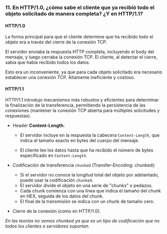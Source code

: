 ### 11. En HTTP/1.0, ¿cómo sabe el cliente que ya recibió todo el objeto solicitado de manera completa? ¿Y en HTTP/1.1?

#### HTTP/1.0

La forma principal para que el cliente determine que ha recibido todo el objeto era a través del cierre de la conexión TCP.

El servidor enviaba la respuesta HTTP completa, incluyendo el body del mensaje, y luego cerraba la conexión TCP. El cliente, al detectar el cierre, sabía que había recibido todos los datos.

Esto era un inconveniente, ya que para cada objeto solicitado era necesario establecer una conexión TCP. Altamente ineficiente y costoso.

#### HTTP/1.1

HTTP/1.1 introdujo mecanismos más robustos y  eficientes para determinar la finalización de la transferencia, permitiendo la persistencia de las conexiones (mantener la conexión TCP abierta para múltiples solicitudes y respuestas).

- Header <b>Content-Length</b>:
    - El servidor incluye en la respuesta la cabecera ```Content-Length```, que indica el tamaño exacto en bytes del cuerpo del mensaje.

    - El cliente lee los datos hasta que ha recibido el número de bytes especificado en ```Content-Length```.

- Codificación de transferencia ```chunked``` (Transfer-Encoding: chunked):
    - Si el servidor no conoce la longitud total del objeto por adelantado, puede usar la codificación ```chunked```.
    - El servidor divide el objeto en una serie de "chunks" o pedazos.
    - Cada chunk comienza con una línea que indica el tamaño del chunk en HEX, seguida de los datos del chunk.
    - El final de la transmisión se indica con un chunk de tamaño cero.

- Cierre de la conexión (como en HTTP/1.0).

<i>En las teorías no vemos chunked ya que es un tipo de codificación que no todos los clientes o servidores suportan.</i>